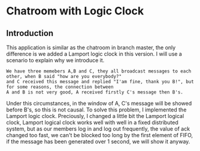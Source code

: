 # Chatroom with Logic Clock

## Introduction
This application is similar as the chatroom in branch master, the only difference is we added a Lamport logic clock in this version. I will use a scenario to explain why we introduce it.
```
We have three memebers A,B and C, they all broadcast messages to each other, when B said "how are you everybody?" 
and C received this message and replied "I'am fine, thank you B!", but for some reasons, the connection between 
A and B is not very good, A received firstly C's message then B's.
```
Under this circumstances, in the window of A, C's message will be showed before B's, so this is not causal. To solve this problem, I implemented the Lamport logic clock. Preciously, I changed a little bit the Lamport logical clock, Lamport logical clock works well with well in a fixed distributed system, but as our members log in and log out frequently, the value of ack changed too fast, we can't be blocked too long by the first element of FIFO, if the message has been generated over 1 second, we will show it anyway.
